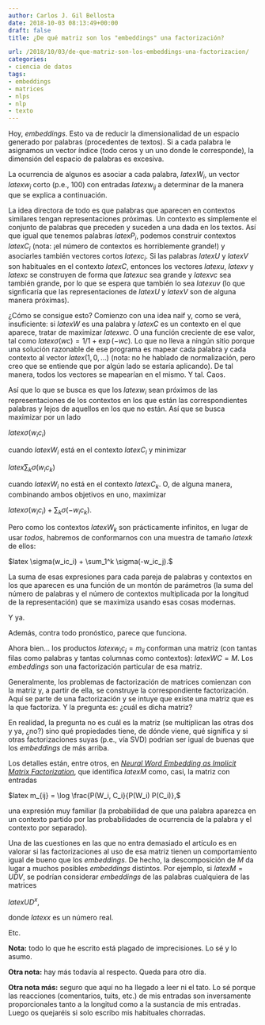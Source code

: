 ```yaml
---
author: Carlos J. Gil Bellosta
date: 2018-10-03 08:13:49+00:00
draft: false
title: ¿De qué matriz son los "embeddings" una factorización?

url: /2018/10/03/de-que-matriz-son-los-embeddings-una-factorizacion/
categories:
- ciencia de datos
tags:
- embeddings
- matrices
- nlps
- nlp
- texto
---
```


Hoy, _embeddings_. Esto va de reducir la dimensionalidad de un espacio generado por palabras (procedentes de textos). Si a cada palabra le asignamos un vector índice (todo ceros y un uno donde le corresponde), la dimensión del espacio de palabras es excesiva.

La ocurrencia de algunos es asociar a cada palabra, $latex W_i$, un vector $latex w_i$ corto (p.e., 100) con entradas $latex w_{ij}$ a determinar de la manera que se explica a continuación.

La idea directora de todo es que palabras que aparecen en contextos similares tengan representaciones próximas. Un contexto es simplemente el conjunto de palabras que preceden y suceden a una dada en los textos. Así que igual que tenemos palabras $latex P_i$, podemos construir contextos $latex C_i$ (nota: ¡el número de contextos es horriblemente grande!) y asociarles también vectores cortos $latex c_i$. Si las palabras $latex U$ y $latex V$ son habituales en el contexto $latex C$, entonces los vectores $latex u$, $latex v$ y $latex c$ se construyen de forma que $latex uc$ sea grande y $latex vc$ sea también grande, por lo que se espera que también lo sea $latex uv$ (lo que signficaría que las representaciones de $latex U$ y $latex V$ son de alguna manera próximas).

¿Cómo se consigue esto? Comienzo con una idea naif y, como se verá, insuficiente: si $latex W$ es una palabra y $latex C$ es un contexto en el que aparece, tratar de maximizar $latex wc$. O una función creciente de ese valor, tal como $latex \sigma(wc) = 1 / 1 + \exp(-wc)$. Lo que no lleva a ningún sitio porque una solución razonable de ese programa es mapear cada palabra y cada contexto al vector $latex (1, 0, \dots)$ (nota: no he hablado de normalización, pero creo que se entiende que por algún lado se estaría aplicando). De tal manera, todos los vectores se mapearían en el mismo. Y tal. Caos.

Así que lo que se busca es que los $latex w_i$ sean próximos de las representaciones de los contextos en los que están las correspondientes palabras y lejos de aquellos en los que no están. Así que se busca maximizar por un lado


$latex \sigma(w_ic_i)$


cuando $latex W_i$ está en el contexto $latex C_i$ y minimizar


$latex \sum_k \sigma(w_ic_k)$


cuando $latex W_i$ no está en el contexto $latex C_k$. O, de alguna manera, combinando ambos objetivos en uno, maximizar


$latex \sigma(w_ic_i) + \sum_k \sigma(-w_ic_k).$


Pero como los contextos $latex W_k$ son prácticamente infinitos, en lugar de usar _todos_, habremos de conformarnos con una muestra de tamaño $latex k$ de ellos:


$latex \sigma(w_ic_i) + \sum_1^k \sigma(-w_ic_j).$


La suma de esas expresiones para cada pareja de palabras y contextos en los que aparecen es una función de un montón de parámetros (la suma del número de palabras y el número de contextos multiplicada por la longitud de la representación) que se maximiza usando esas cosas modernas.

Y ya.

Además, contra todo pronóstico, parece que funciona.

Ahora bien... los productos $latex w_ic_j = m_{ij}$ conforman una matriz (con tantas filas como palabras y tantas columnas como contextos): $latex WC = M$. Los _embeddings_ son una factorización particular de esa matriz.

Generalmente, los problemas de factorización de matrices comienzan con la matriz y, a partir de ella, se construye la correspondiente factorización. Aquí se parte de una factorización y se intuye que existe una matriz que es la que factoriza. Y la pregunta es: ¿cuál es dicha matriz?

En realidad, la pregunta no es cuál es la matriz (se multiplican las otras dos y ya, ¿no?) sino qué propiedades tiene, de dónde viene, qué significa y si otras factorizaciones suyas (p.e., vía SVD) podrían ser igual de buenas que los _embeddings_ de más arriba.

Los detalles están, entre otros, en [_Neural Word Embedding as Implicit Matrix Factorization_](https://papers.nips.cc/paper/5477-neural-word-embedding-as-implicit-matrix-factorization.pdf), que identifica $latex M$ como, casi, la matriz con entradas


$latex m_{ij} = \log \frac{P(W_i, C_i}{P(W_i) P(C_i)},$


una expresión muy familiar (la probabilidad de que una palabra aparezca en un contexto partido por las probabilidades de ocurrencia de la palabra y el contexto por separado).

Una de las cuestiones en las que no entra demasiado el artículo es en valorar si las factorizaciones al uso de esa matriz tienen un comportamiento igual de bueno que los _embeddings_. De hecho, la descomposición de $M$ da lugar a muchos posibles _embeddings_ distintos. Por ejemplo, si $latex M = UDV$, se podrían considerar _embeddings_ de las palabras cualquiera de las matrices


$latex UD^x,$


donde $latex x$ es un número real.

Etc.

**Nota:** todo lo que he escrito está plagado de imprecisiones. Lo sé y lo asumo.

**Otra nota:** hay más todavía al respecto. Queda para otro día.

**Otra nota más:** seguro que aquí no ha llegado a leer ni el tato. Lo sé porque las reacciones (comentarios, tuits, etc.) de mis entradas son inversamente proporcionales tanto a la longitud como a la sustancia de mis entradas. Luego os quejaréis si solo escribo mis habituales chorradas.

